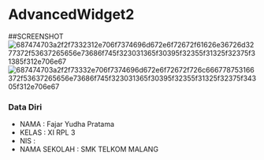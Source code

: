 # AdvancedWidget2

##SCREENSHOT
![687474703a2f2f7332312e706f7374696d672e6f72672f61626e36726d3277372f53637265656e73686f745f323031365f30395f32355f31325f32375f31385f312e706e67](https://cloud.githubusercontent.com/assets/22133617/22323012/59cc67c4-e3d2-11e6-830d-5a5d18a1f7bc.png)
![687474703a2f2f73332e706f7374696d672e6f72672f726c666778753166372f53637265656e73686f745f323031365f30395f32355f31325f32375f34305f312e706e67](https://cloud.githubusercontent.com/assets/22133617/22323013/59ccdae2-e3d2-11e6-866a-521bca88e239.png)

### Data Diri 
- NAMA : Fajar Yudha Pratama
- KELAS : XI RPL 3
- NIS : 
- NAMA SEKOLAH : SMK TELKOM MALANG
